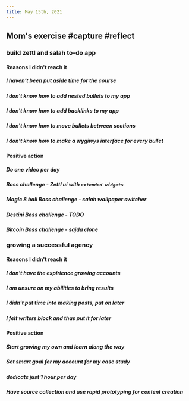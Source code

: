 ```yaml
---
title: May 15th, 2021
---
```


## Mom's exercise #capture #reflect
### build zettl and salah to-do app
#### Reasons I didn't reach it
##### I haven't been put aside time for the course
##### I don't know how to add nested bullets to my app
##### I don't know how to add backlinks to my app
##### I don't know how to move bullets between sections
##### I don't know how to make a wygiwys  interface for every bullet
#### Positive action
##### Do one video per day
##### Boss challenge - Zettl ui with `extended widgets`
##### Magic 8 ball Boss challenge - salah wallpaper switcher
##### Destini Boss challenge - TODO
##### Bitcoin Boss challenge - sajda clone
### growing a successful agency
#### Reasons I didn't reach it
##### I don't have the expirience growing accounts
##### I am unsure on my abilities to bring results
##### I didn't put time into making posts, put on later
##### I felt writers block and thus put it for later
#### Positive action
##### Start growing my own and learn along the way
##### Set smart goal for my account for my case study
##### dedicate just 1 hour per day
##### Have source collection and use rapid prototyping for content creation
